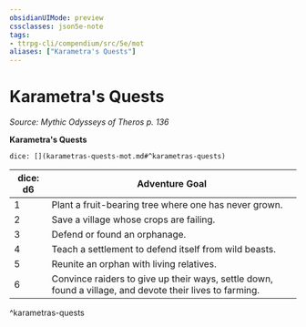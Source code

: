 ```yaml
---
obsidianUIMode: preview
cssclasses: json5e-note
tags:
- ttrpg-cli/compendium/src/5e/mot
aliases: ["Karametra's Quests"]
---
```

# Karametra's Quests
*Source: Mythic Odysseys of Theros p. 136* 

**Karametra's Quests**

`dice: [](karametras-quests-mot.md#^karametras-quests)`

| dice: d6 | Adventure Goal |
|----------|----------------|
| 1 | Plant a fruit-bearing tree where one has never grown. |
| 2 | Save a village whose crops are failing. |
| 3 | Defend or found an orphanage. |
| 4 | Teach a settlement to defend itself from wild beasts. |
| 5 | Reunite an orphan with living relatives. |
| 6 | Convince raiders to give up their ways, settle down, found a village, and devote their lives to farming. |
^karametras-quests
